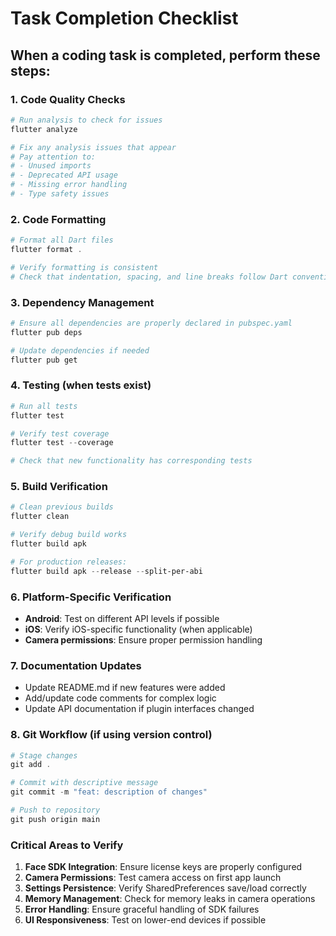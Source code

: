 # Task Completion Checklist

## When a coding task is completed, perform these steps:

### 1. Code Quality Checks
```powershell
# Run analysis to check for issues
flutter analyze

# Fix any analysis issues that appear
# Pay attention to:
# - Unused imports
# - Deprecated API usage
# - Missing error handling
# - Type safety issues
```

### 2. Code Formatting
```powershell
# Format all Dart files
flutter format .

# Verify formatting is consistent
# Check that indentation, spacing, and line breaks follow Dart conventions
```

### 3. Dependency Management
```powershell
# Ensure all dependencies are properly declared in pubspec.yaml
flutter pub deps

# Update dependencies if needed
flutter pub get
```

### 4. Testing (when tests exist)
```powershell
# Run all tests
flutter test

# Verify test coverage
flutter test --coverage

# Check that new functionality has corresponding tests
```

### 5. Build Verification
```powershell
# Clean previous builds
flutter clean

# Verify debug build works
flutter build apk

# For production releases:
flutter build apk --release --split-per-abi
```

### 6. Platform-Specific Verification
- **Android**: Test on different API levels if possible
- **iOS**: Verify iOS-specific functionality (when applicable)
- **Camera permissions**: Ensure proper permission handling

### 7. Documentation Updates
- Update README.md if new features were added
- Add/update code comments for complex logic
- Update API documentation if plugin interfaces changed

### 8. Git Workflow (if using version control)
```powershell
# Stage changes
git add .

# Commit with descriptive message
git commit -m "feat: description of changes"

# Push to repository
git push origin main
```

### Critical Areas to Verify
1. **Face SDK Integration**: Ensure license keys are properly configured
2. **Camera Permissions**: Test camera access on first app launch
3. **Settings Persistence**: Verify SharedPreferences save/load correctly
4. **Memory Management**: Check for memory leaks in camera operations
5. **Error Handling**: Ensure graceful handling of SDK failures
6. **UI Responsiveness**: Test on lower-end devices if possible
